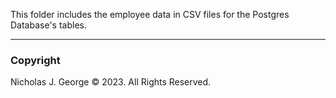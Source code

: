 This folder includes the employee data in CSV files for the Postgres Database's tables.

----

### Copyright

Nicholas J. George © 2023. All Rights Reserved.
